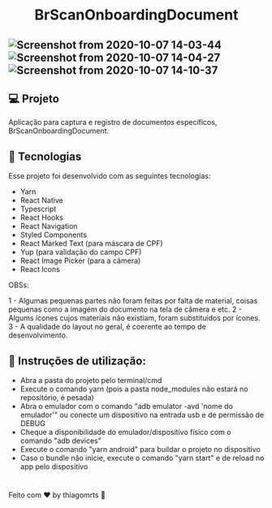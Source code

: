 <h1 align=center >BrScanOnboardingDocument</h1>

## ![Screenshot from 2020-10-07 14-03-44](https://user-images.githubusercontent.com/57572762/95373952-b9871680-08ab-11eb-9144-c380eefd189d.png) ![Screenshot from 2020-10-07 14-04-27](https://user-images.githubusercontent.com/57572762/95374028-d4f22180-08ab-11eb-8954-d7395ae8ff95.png) ![Screenshot from 2020-10-07 14-10-37](https://user-images.githubusercontent.com/57572762/95374144-f7843a80-08ab-11eb-95a0-d38526e1c6f2.png)


## :computer: Projeto

Aplicação para captura e registro de documentos específicos, BrScanOnboardingDocument.

## :rocket: Tecnologias

Esse projeto foi desenvolvido com as seguintes tecnologias:

 - Yarn
 - React Native
 - Typescript
 - React Hooks
 - React Navigation
 - Styled Components
 - React Marked Text (para máscara de CPF)
 - Yup (para validação do campo CPF)
 - React Image Picker (para a câmera)
 - React Icons
 
 OBSs: 
 
 1 - Algumas pequenas partes não foram feitas por falta de material, coisas pequenas como a imagem do documento na tela de câmera e etc. 
 2 - Algums ícones cujos materiais não existiam, foram substituidos por ícones.
 3 - A qualidade do layout no geral, é coerente ao tempo de desenvolvimento.

## :thinking: Instruções de utilização:

- Abra a pasta do projeto pelo terminal/cmd
- Execute o comando yarn (pois a pasta node_modules não estará no repositório, é pesada)
- Abra o emulador com o comando "adb emulator -avd 'nome do emulador'" ou conecte um dispositivo na entrada usb e de permissão de DEBUG
- Cheque a disponibilidade do emulador/dispositivo físico com o comando "adb devices"
- Execute o comando "yarn android" para buildar o projeto no dispositivo
- Caso o bundle não inicie, execute o comando "yarn start" e de reload no app pelo dispositivo 

#
Feito com :hearts: by thiagomrts :wave:
